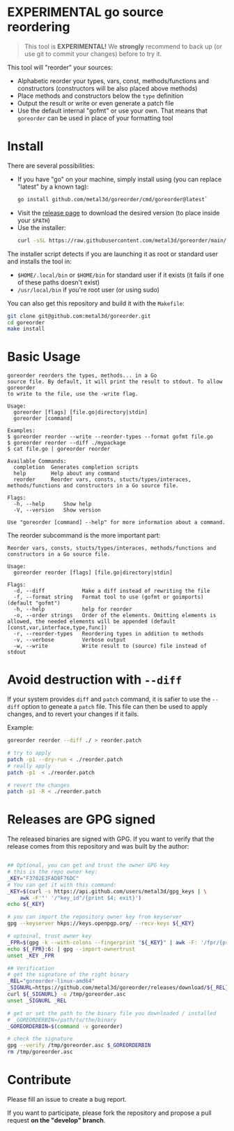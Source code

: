 # EXPERIMENTAL go source reordering

> This tool is **EXPERIMENTAL!** We **strongly** recommend to back up (or use git to commit your changes) before to try it.

This tool will "reorder" your sources:

- Alphabetic reorder your types, vars, const, methods/functions and constructors (constructors will be also placed above methods)
- Place methods and constructors below the `type` definition
- Output the result or write or even generate a patch file
- Use the default internal "gofmt" or use your own. That means that `goreorder` can be used in place of your formatting tool

# Install

There are several possibilities:

- If you have "go" on your machine, simply install using (you can replace "latest" by a known tag):
    ```bash
    go install github.com/metal3d/goreorder/cmd/goreorder@latest`
    ```
- Visit the [release page](https://github.com/metal3d/goreorder/releases) to download the desired version (to place inside your `$PATH`)
- Use the installer:
    ```bash
    curl -sSL https://raw.githubusercontent.com/metal3d/goreorder/main/repo-tools/install.sh | bash -s
    ```

The installer script detects if you are launching it as root or standard user and installs the tool in:

- `$HOME/.local/bin` or `$HOME/bin` for standard user if it exists (it fails if one of these paths doesn't exist)
- `/usr/local/bin` if you're root user (or using sudo)

You can also get this repository and build it with the `Makefile`:

```bash
git clone git@github.com:metal3d/goreorder.git
cd goreorder
make install
```

# Basic Usage

```
goreorder reorders the types, methods... in a Go
source file. By default, it will print the result to stdout. To allow goreorder
to write to the file, use the -write flag.

Usage:
  goreorder [flags] [file.go|directory|stdin]
  goreorder [command]

Examples:
$ goreorder reorder --write --reorder-types --format gofmt file.go
$ goreorder reorder --diff ./mypackage
$ cat file.go | goreorder reorder

Available Commands:
  completion  Generates completion scripts
  help        Help about any command
  reorder     Reorder vars, consts, stucts/types/interaces, methods/functions and constructors in a Go source file.

Flags:
  -h, --help      Show help
  -V, --version   Show version

Use "goreorder [command] --help" for more information about a command.
```

The reorder subcommand is the more important part:

```
Reorder vars, consts, stucts/types/interaces, methods/functions and constructors in a Go source file.

Usage:
  goreorder reorder [flags] [file.go|directory|stdin]

Flags:
  -d, --diff            Make a diff instead of rewriting the file
  -f, --format string   Format tool to use (gofmt or goimports) (default "gofmt")
  -h, --help            help for reorder
  -o, --order strings   Order of the elements. Omitting elements is allowed, the needed elements will be appended (default [const,var,interface,type,func])
  -r, --reorder-types   Reordering types in addition to methods
  -v, --verbose         Verbose output
  -w, --write           Write result to (source) file instead of stdout
```

# Avoid destruction with `--diff`

If your system provides `diff` and `patch` command, it is safier to use the `--diff` option to geneate
a `patch` file. This file can then be used to apply changes, and to revert your changes if it fails.

Example:
```bash
goreorder reorder --diff ./ > reorder.patch

# try to apply
patch -p1 --dry-run < ./reorder.patch
# really apply
patch -p1  < ./reorder.patch

# revert the changes
patch -p1 -R < ./reorder.patch
```

# Releases are GPG signed

The released binaries are signed with GPG. If you want to verify that the release comes from this repository and was built by the author:

```bash

## Optional, you can get and trust the owner GPG key
# this is the repo owner key:
_KEY="F3702E3FAD8F76DC"
# You can get it with this command:
_KEY=$(curl -s https://api.github.com/users/metal3d/gpg_keys | \
    awk -F'"' '/"key_id"/{print $4; exit}')
echo ${_KEY}

# you can import the repository owner key from keyserver
gpg --keyserver hkps://keys.openpgp.org/ --recv-keys ${_KEY}

# optoinal, trust owner key
_FPR=$(gpg -k --with-colons --fingerprint "${_KEY}" | awk -F: '/fpr/{print $10; exit}')
echo ${_FPR}:6: | gpg --import-ownertrust
unset _KEY _FPR

## Verification
# get the signature of the right binary
_REL="goreorder-linux-amd64"
_SIGNURL=https://github.com/metal3d/goreorder/releases/download/${_REL}.asc
curl ${_SIGNURL} -o /tmp/goreorder.asc 
unset _SIGNURL _REL

# get or set the path to the binary file you downloaded / installed
# _GOREORDERBIN=/path/to/the/binary
_GOREORDERBIN=$(command -v goreorder)

# check the signature
gpg --verify /tmp/goreorder.asc $_GOREORDERBIN
rm /tmp/goreorder.asc
```

# Contribute

Please fill an issue to create a bug report.

If you want to participate, please fork the repository and propose a pull request **on the "develop" branch**.

